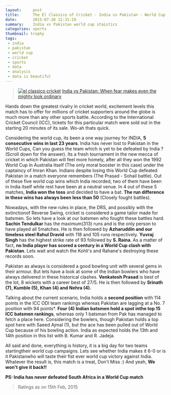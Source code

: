 ```yaml
---
layout:     post
title:      The El Classico of Cricket - India vs Pakistan - World Cup 2015
date:       2015-07-28 12:31:19
summary:    India vs Pakistan world cup staistics
categories: sports
thumbnail: trophy
tags:
 - india
 - pakistan
 - world cup
 - cricket
 - sports
 - data
 - analysis
 - data is beautiful
---
```


><a href="http://imgur.com/jDr1LfG"><img src="http://i.imgur.com/jDr1LfG.jpg" title="el classico cricket" /></a>
<a title="" href="http://www.starsports.com/cricket/columns/harsha-bhogle-126/article=icc-cricket-world-cup-2015-india-pakistan-when-fear-makes-even-the-mighty-look-ordinary/index.html">India vs Pakistan: When fear makes even the mighty look ordinary</a>

Hands down the greatest rivalry in cricket world, excitement levels this match has to offer for millions of cricket supporters around the globe is much more than any other sports battle. According to the International Cricket Council (ICC), tickets for this particular match were sold out in the starting 20 minutes of its sale. Wo-ah thats quick.

Considering the world cup, its been a one way journey for INDIA, <strong>5 consecutive wins in last 23 years</strong>. India has never lost to Pakistan in the World Cups, Can you guess the team which is yet to be defeated by India ? (Scroll down for the answer). Its a fresh tournament in the new mecca of cricket in which Pakistan will feel more homely, after all they won the 1992 World Cup in Australia itself (The only moral booster in this case) under the captaincy of Imran Khan. Indians despite losing this World Cup defeated Pakistan in a match everyone remembers (The Prasad - Sohail battle). Out of these five world cup wins which India recorded, two of them have been in India itself while rest have been at a neutral venue. In 4 out of these 5 matches, <strong>India won the toss</strong> and decided to have a bat. <strong>The run difference in these wins has always been less than 50</strong> (Closely fought battles).

Nowadays, with the new rules in place, the DRS, and possibly with the extinctionof Reverse Swing, cricket is considered a game tailor made for batsmen. So lets have a look at our batsmen who fought these battles hard. <strong>Sachin Tendulkar</strong> has the maximum(313) runs and is the only person to have played all 5matches. He is then followed by <strong>Azharuddin and our timeless steel Rahul Dravid</strong> with 118 and 105 runs respectively. <strong>Yuvraj Singh</strong> has the highest strike rate of 93 followed by <strong>S. Raina</strong>. As a matter of fact, <strong>no India player has scored a century in a World Cup clash with Pakistan</strong>. Lets wait and watch the Kohli's and Rahane's destroying these records soon.

Pakistan as always is considered a good bowling unit with several gems in their armour. But lets have a look at some of the Indian bowlers who have always delivered in these historical clashes. <strong>Venkatesh Prasad</strong> is best of the lot, 8 wickets with a career best of 27/5. He is then followed by <strong>Srinath (7), Kumble (5), Khan (4) and Nehra (4).</strong>

Talking about the current scenario, India holds a <strong>second position</strong> with 114 points in the ICC ODI team rankings whereas Pakistan are lagging at a No. 7 position with 94 points*. <strong>Four (4) Indian batsmen hold a spot inthe top 15 ICC batsmen rankings</strong>, whereas only 1 batsman from Pak has managed to fetch a place here. Considering the bowlers, though Pakistan holds a top spot here with Saeed Ajmal (1),  but the ace has been pulled out of World Cup because of his bowling action. India as expected holds the 13th and 14th position in this list with B. Kumar and R. Jadeja.

All said and done, everything is history, it is a big day for two teams startingtheir world cup campaigns. Lets see whether India makes it 6-0 or is it Pakistanwho will taste their fist ever world cup victory against India. Whatever the result is, this match is a treat, Don't Miss :)
And yeah, <strong>We won't give it back!!</strong>

**PS: India has never defeated South Africa in a World Cup match**

> Ratings as on 15th Feb, 2015
